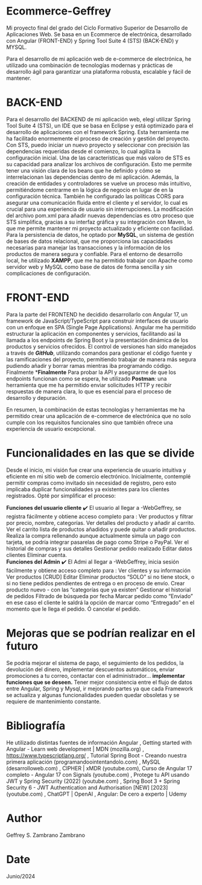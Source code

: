 # Ecommerce-Geffrey

Mi proyecto final del grado del Ciclo Formativo Superior de Desarrollo de Aplicaciones Web. 
Se basa en un Ecommerce de electrónica, desarrollado con Angular (FRONT-END) y Spring Tool Suite 4 (STS) (BACK-END) y MYSQL.

Para el desarrollo de mi aplicación web de e-commerce de electrónica, he utilizado una combinación de tecnologías modernas y prácticas de desarrollo ágil para garantizar una plataforma robusta, escalable y fácil de mantener.

# BACK-END
Para el desarrollo del BACKEND de mi aplicación web, elegí utilizar Spring Tool Suite 4 (STS), un IDE que se basa en Eclipse y está optimizado para el desarrollo de aplicaciones con el framework Spring. Esta herramienta me ha facilitado enormemente el proceso de creación y gestión del proyecto. Con STS, puedo iniciar un nuevo proyecto y seleccionar con precisión las dependencias requeridas desde el comienzo, lo cual agiliza la configuración inicial.
Una de las características que más valoro de STS es su capacidad para analizar los archivos de configuración. Esto me permite tener una visión clara de los beans que he definido y cómo se interrelacionan las dependencias dentro de mi aplicación. Además, la creación de entidades y controladores se vuelve un proceso más intuitivo, permitiéndome centrarme en la lógica de negocio en lugar de en la configuración técnica.
También he configurado las políticas CORS para asegurar una comunicación fluida entre el cliente y el servidor, lo cual es crucial para una experiencia de usuario sin interrupciones. La modificación del archivo pom.xml para añadir nuevas dependencias es otro proceso que STS simplifica, gracias a su interfaz gráfica y su integración con Maven, lo que me permite mantener mi proyecto actualizado y eficiente con facilidad.
Para la persistencia de datos, he optado por **MySQL**, un sistema de gestión de bases de datos relacional, que me proporciona las capacidades necesarias para manejar las transacciones y la información de los productos de manera segura y confiable. Para el entorno de desarrollo local, he utilizado **XAMPP**, que me ha permitido trabajar con Apache como servidor web y MySQL como base de datos de forma sencilla y sin complicaciones de configuración. 


# FRONT-END
Para la parte del FRONTEND he decidido desarrollarlo con Angular 17, un framework de JavaScript/TypeScript para construir interfaces de usuario con un enfoque en SPA (Single Page Applications). Angular me ha permitido estructurar la aplicación en componentes y servicios, facilitando así la llamada a los endpoints de Spring Boot y la presentación dinámica de los productos y servicios ofrecidos.
El control de versiones han sido manejados a través de ***GitHub***, utilizando comandos para gestionar el código fuente y las ramificaciones del proyecto, permitiendo trabajar de manera más segura pudiendo añadir y borrar ramas mientras iba programando código.  
Finalmente
  ***Finalmente**
 Para probar la API y asegurarme de que los endpoints funcionan como se espera, he utilizado **Postman**:
 una herramienta que me ha permitido enviar solicitudes HTTP y recibir respuestas de manera clara, lo que es esencial para el proceso de desarrollo y depuración.

En resumen, la combinación de estas tecnologías y herramientas me ha permitido crear una aplicación de e-commerce de electrónica que no solo cumple con los requisitos funcionales sino que también ofrece una experiencia de usuario excepcional.


# Funcionalidades en las que se divide 
Desde el inicio, mi visión fue crear una experiencia de usuario intuitiva y eficiente en mi sitio web de comercio electrónico.
 Inicialmente, contemplé permitir compras como invitado sin necesidad de registro, pero esto implicaba duplicar funcionalidades ya existentes para los clientes registrados. Opté por simplificar el proceso: 


**Funciones del usuario cliente**  ✔️
El usuario al llegar a -WebGeffrey, se registra fácilmente y obtiene acceso completo para : 
Ver productos y filtrar por precio, nombre, categorías. 
Ver detalles del producto y añadir al carrito.  
Ver el carrito lista de productos añadidos y puede quitar o añadir productos. 
Realiza la compra rellenando aunque actualmente  simula un pago con tarjeta, se podría integrar pasarelas de pago como Stripe o PayPal.
Ver el historial de compras y sus detalles 
Gestionar pedido realizado
Editar datos clientes
Eliminar cuenta.   
**Funciones del Admin**  ✔️
El Admi al llegar a -WebGeffrey, inicia sesión fácilmente y obtiene acceso completo para : 
Ver clientes y su información 
Ver productos  [CRUD] 
Editar 
Eliminar productos “SOLO” si no tiene stock, o si no tiene pedidos pendientes de entrega o en proceso de envío. 
Crear producto nuevo - con las “categorías que ya existen”
Gestionar el historial de pedidos
Filtrado de búsqueda por fecha
Marcar pedido como “Enviado” en ese caso el cliente le saldrá la opción de marcar como “Entregado” en el momento que le llega el pedido. Ó cancelar el pedido. 


# Mejoras que se podrían realizar en el futuro 
Se podría mejorar el sistema de pago, el seguimiento de los pedidos, la devolución del dinero, implementar descuentos automáticos, enviar promociones a tu correo, contactar con el administrador… **implementar funciones que se deseen.** 
Tener mejor consistencia entre el flujo de datos entre Angular, Spring y Mysql, ir mejorando partes ya que cada Framework se actualiza y algunas funcionalidades pueden quedar obsoletas y se requiere de mantenimiento constante.

# Bibliografía
He utilizado distintas fuentes de información  Angular , Getting started with Angular - Learn web development | MDN (mozilla.org) , https://www.typescriptlang.org/ , Tutorial Spring Boot - Creando nuestra primera aplicación (programandoointentandolo.com) , MySQL (desarrolloweb.com) , CIPHER | xMDR (youtube.com), Curso de Angular 17 completo - Angular 17 con Signals (youtube.com) , Protege tu API usando JWT y Spring Security (2022) (youtube.com) , Spring Boot 3 + Spring Security 6 - JWT Authentication and Authorisation [NEW] [2023] (youtube.com) , ChatGPT | OpenAI , Angular: De cero a experto | Udemy 



# Author 
Geffrey S. Zambrano Zambrano

# Date 
Junio/2024 

